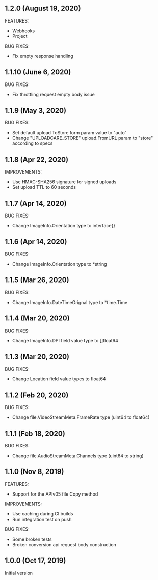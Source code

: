 ## 1.2.0 (August 19, 2020)

FEATURES:

* Webhooks
* Project

BUG FIXES:

* Fix empty response handling

## 1.1.10 (June 6, 2020)

BUG FIXES:

* Fix throttling request empty body issue

## 1.1.9 (May 3, 2020)

BUG FIXES:

* Set default upload ToStore form param value to "auto" 
* Change "UPLOADCARE_STORE" upload.FromURL param to "store" according to specs

## 1.1.8 (Apr 22, 2020)

IMPROVEMENTS:

* Use HMAC-SHA256 signature for signed uploads
* Set upload TTL to 60 seconds

## 1.1.7 (Apr 14, 2020)

BUG FIXES:

* Change ImageInfo.Orientation type to interface{} 

## 1.1.6 (Apr 14, 2020)

BUG FIXES:

* Change ImageInfo.Orientation type to \*string

## 1.1.5 (Mar 26, 2020)

BUG FIXES:

* Change ImageInfo.DateTimeOrignal type to \*time.Time

## 1.1.4 (Mar 20, 2020)

BUG FIXES:

* Change ImageInfo.DPI field value type to []float64

## 1.1.3 (Mar 20, 2020)

BUG FIXES:

* Change Location field value types to float64

## 1.1.2 (Feb 20, 2020)

BUG FIXES:

* Change file.VideoStreamMeta.FrameRate type (uint64 to float64)

## 1.1.1 (Feb 18, 2020)

BUG FIXES:

* Change file.AudioStreamMeta.Channels type (uint64 to string)

## 1.1.0 (Nov 8, 2019)

FEATURES:

* Support for the APIv05 file Copy method

IMPROVEMENTS:

* Use caching during CI builds
* Run integration test on push

BUG FIXES:

* Some broken tests
* Broken conversion api request body construction

## 1.0.0 (Oct 17, 2019)

Initial version
